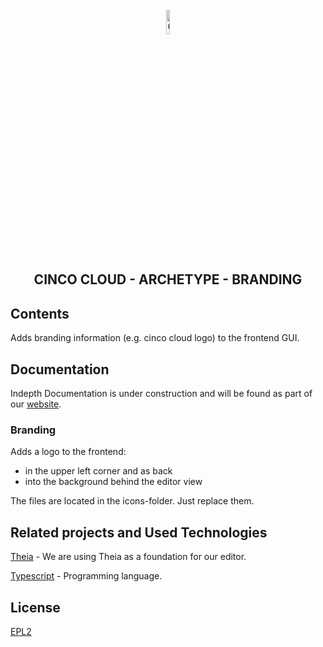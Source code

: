 <div align='center'>

<br />

<img src="https://gitlab.com/scce/cinco-cloud/-/raw/main/docs/vuepress/src/.vuepress/public/assets/cinco-cloud-logo.png" width="10%" alt="Cinco Cloud Logo" />

<h2>CINCO CLOUD - ARCHETYPE - BRANDING</h2>

</div>

## Contents

Adds branding information (e.g. cinco cloud logo) to the frontend GUI.

## Documentation

Indepth Documentation is under construction and will be found as part of our [website](https://scce.gitlab.io/cinco-cloud/).

### Branding

Adds a logo to the frontend:

- in the upper left corner and as back
- into the background behind the editor view

The files are located in the icons-folder. Just replace them.

## Related projects and Used Technologies

[Theia][theia] - We are using Theia as a foundation for our editor.

[Typescript][typescript] - Programming language.

[//]: # "Source definitions"
[theia]: https://github.com/eclipse-theia/theia "Theia"
[typescript]: https://www.typescriptlang.org/ "Typescript"

## License

[EPL2](https://www.eclipse.org/legal/epl-2.0/)
